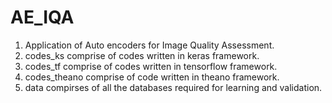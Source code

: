 # AE_IQA
1) Application of Auto encoders for Image Quality Assessment. <br />
2) codes_ks comprise of codes written in keras framework. <br />
3) codes_tf comprise of codes written in tensorflow framework. <br />
4) codes_theano comprise of code written in theano framework. <br />
5) data compirses of all the databases required for learning and validation. <br />
